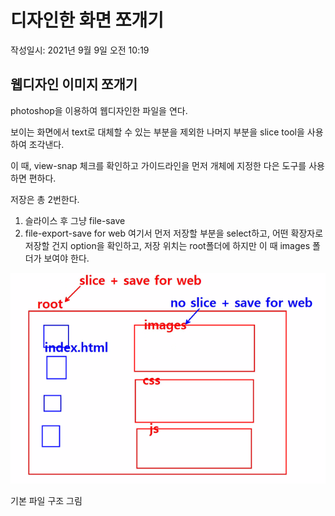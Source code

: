 # 디자인한 화면 쪼개기
작성일시: 2021년 9월 9일 오전 10:19

## 웹디자인 이미지 쪼개기

photoshop을 이용하여 웹디자인한 파일을 연다.

보이는 화면에서 text로 대체할 수 있는 부분을 제외한
나머지 부분을 slice tool을 사용하여 조각낸다.

이 때, view-snap 체크를 확인하고
가이드라인을 먼저 개체에 지정한 다은 도구를 사용하면 편하다.

저장은 총 2번한다.

1. 슬라이스 후 그냥 file-save
2. file-export-save for web
여기서 먼저 저장할 부분을 select하고,
어떤 확장자로 저장할 건지 option을 확인하고,
저장 위치는 root폴더에 하지만 이 때 images 폴더가 보여야 한다.

![기본 파일 구조 그림](../images/web_1.png)

기본 파일 구조 그림